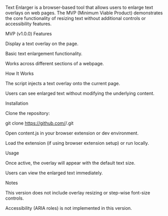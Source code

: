 Text Enlarger is a browser-based tool that allows users to enlarge text overlays on web pages. The MVP (Minimum Viable Product) demonstrates the core functionality of resizing text without additional controls or accessibility features.

MVP (v1.0.0)
Features

Display a text overlay on the page.

Basic text enlargement functionality.

Works across different sections of a webpage.

How It Works

The script injects a text overlay onto the current page.

Users can see enlarged text without modifying the underlying content.

Installation

Clone the repository:

git clone https://github.com/<your-username>/<repo-name>.git


Open content.js in your browser extension or dev environment.

Load the extension (if using browser extension setup) or run locally.

Usage

Once active, the overlay will appear with the default text size.

Users can view the enlarged text immediately.

Notes

This version does not include overlay resizing or step-wise font-size controls.

Accessibility (ARIA roles) is not implemented in this version.
